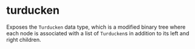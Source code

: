 # turducken

Exposes the `Turducken` data type, which is a modified binary tree where each node is associated with a list of `Turducken`s in addition to its left and right children.
